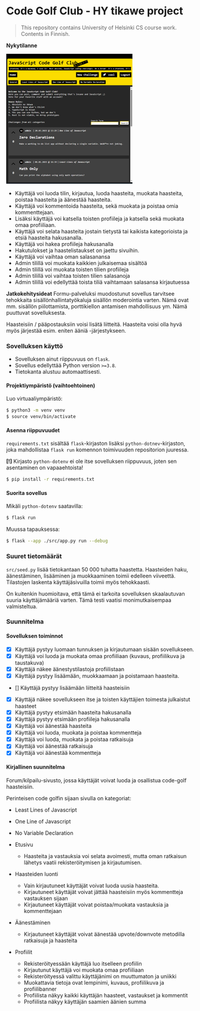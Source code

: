 # Code Golf Club - HY tikawe project
> This repository contains University of Helsinki CS course work. Contents in Finnish.

**Nykytilanne**

![preview](preview.png)

- Käyttäjä voi luoda tilin, kirjautua, luoda haasteita, muokata haasteita, poistaa haasteita ja äänestää haasteita.
- Käyttäjä voi kommentoida haasteita, sekä muokata ja poistaa omia kommenttejaan.
- Lisäksi käyttäjä voi katsella toisten profiileja ja katsella sekä muokata omaa profiiliaan.
- Käyttäjä voi selata haasteita jostain tietystä tai kaikista kategorioista ja etsiä haasteita hakusanalla.
- Käyttäjä voi hakea profiileja hakusanalla
- Hakutulokset ja haastelistaukset on jaettu sivuihin.
- Käyttäjä voi vaihtaa oman salasanansa
- Admin tilillä voi muokata kaikkien julkaisemaa sisältöä
- Admin tilillä voi muokata toisten tilien profiileja
- Admin tilillä voi vaihtaa toisten tilien salasanoja
- Admin tilillä voi edellyttää toista tiliä vaihtamaan salasansa kirjautuessa

**Jatkokehitysideat**
Formu-palveluksi muodostunut sovellus tarvitsee tehokkaita sisällönhallintatyökaluja sisällön moderointia varten. Nämä ovat mm. sisällön piilottamista, porttikiellon antamisen mahdollisuus ym. Nämä puuttuvat sovelluksesta.

Haasteisiin / pääpostauksiin voisi lisätä liitteitä. Haasteita voisi olla hyvä myös järjestää esim. eniten ääniä -järjestykseen.

### Sovelluksen käyttö
- Sovelluksen ainut riippuvuus on `flask`.
- Sovellus edellyttää Python version `>=3.8`.
- Tietokanta alustuu automaattisesti.

#### Projektiympäristö (vaihtoehtoinen)
Luo virtuaaliympäristö:

```bash
$ python3 -m venv venv
$ source venv/bin/activate
```

#### Asenna riippuvuudet
`requirements.txt` sisältää `flask`-kirjaston lisäksi `python-dotnev`-kirjaston, joka mahdollistaa `flask run` komennon toimivuuden repositorion juuressa.

**[!]** Kirjasto `python-dotenv` ei ole itse sovelluksen riippuvuus, joten sen asentaminen on vapaaehtoista!

```bash
$ pip install -r requirements.txt
```

#### Suorita sovellus
Mikäli `python-dotenv` saatavilla:

```bash
$ flask run
```

Muussa tapauksessa:

```bash
$ flask --app ./src/app.py run --debug
```

### Suuret tietomäärät
`src/seed.py` lisää tietokantaan 50 000 tuhatta haastetta. Haasteiden haku, äänestäminen, lisääminen ja muokkaaminen toimii edelleen viiveettä.
Tilastojen laskenta käyttäjäsivuilla toimii myös tehokkaasti.

On kuitenkin huomioitava, että tämä ei tarkoita sovelluksen skaalautuvan suuria käyttäjämääriä varten. Tämä testi vaatisi monimutkaisempaa valmisteltua.

### Suunnitelma

#### Sovelluksen toiminnot
- [X] Käyttäjä pystyy luomaan tunnuksen ja kirjautumaan sisään sovellukseen.
- [X] Käyttäjä voi luoda ja muokata omaa profiiliaan (kuvaus, profiilikuva ja taustakuva)
- [X] Käyttäjä näkee äänestystilastoja profiilistaan
- [X] Käyttäjä pystyy lisäämään, muokkaamaan ja poistamaan haasteita.
- [] Käyttäjä pystyy lisäämään liitteitä haasteisiin
- [X] Käyttäjä näkee sovellukseen itse ja toisten käyttäjien toimesta julkaistut haasteet
- [X] Käyttäjä pystyy etsimään haasteita hakusanalla
- [X] Käyttäjä pystyy etsimään profiileja hakusanalla
- [X] Käyttäjä voi äänestää haasteita
- [X] Käyttäjä voi luoda, muokata ja poistaa kommentteja
- [X] Käyttäjä voi luoda, muokata ja poistaa ratkaisuja
- [X] Käyttäjä voi äänestää ratkaisuja
- [X] Käyttäjä voi äänestää kommentteja

#### Kirjallinen suunnitelma
Forum/kilpailu-sivusto, jossa käyttäjät voivat luoda ja osallistua code-golf haasteisiin.

Perinteisen code golfin sijaan sivulla on kategoriat:
- Least Lines of Javascript
- One Line of Javascript
- No Variable Declaration

- Etusivu
    - Haasteita ja vastauksia voi selata avoimesti, mutta oman ratkaisun lähetys vaatii rekisteröitymisen ja kirjautumisen.

- Haasteiden luonti
    - Vain kirjautuneet käyttäjät voivat luoda uusia haasteita.
    - Kirjautuneet käyttäjät voivat jättää haasteisiin myös kommentteja vastauksen sijaan
    - Kirjautuneet käyttäjät voivat poistaa/muokata vastauksia ja kommenttejaan

- Äänestäminen
    - Kirjautuneet käyttäjät voivat äänestää upvote/downvote metodilla ratkaisuja ja haasteita

- Profiilit
    - Rekisteröityessään käyttäjä luo itselleen profiilin
    - Kirjautunut käyttäjä voi muokata omaa profiiliaan
    - Rekisteröityessä valittu käyttäjänimi on muuttumaton ja uniikki
    - Muokattavia tietoja ovat lempinimi, kuvaus, profiilikuva ja profiilibanner
    - Profiilista näkyy kaikki käyttäjän haasteet, vastaukset ja kommentit
    - Profiilista näkyy käyttäjän saamien äänien summa
